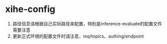 # xihe-config
1. 路径信息请根据自己实际路径来配置，特别是inference-evaluate的配置文件需要注意
2. 更新正式环境的配置文件时请注意，mq/topics、authing/endpoint